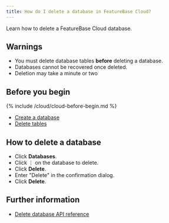 ```yaml
---
title: How do I delete a database in FeatureBase Cloud?
---
```


Learn how to delete a FeatureBase Cloud database.

## Warnings

* You must delete database tables **before** deleting a database.
* Databases cannot be recovered once deleted.
* Deletion may take a minute or two

## Before you begin

{% include /cloud/cloud-before-begin.md %}
* [Create a database](/cloud/cloud-databases/cloud-db-create)
* [Delete tables](/cloud/cloud-tables/cloud-table-drop)

<!-- restore this when the cloud-tables PR is merged
* [delete tables](/cloud/cloud-tables/cloud-table-drop)
-->

## How to delete a database

* Click **Databases**.
* Click &#8942; on the database to delete.
* Click **Delete**.
* Enter "Delete" in the confirmation dialog.
* Click **Delete**.

## Further information

* [Delete database API reference](https://api-docs-featurebase-cloud.redoc.ly/v2#operation/deleteDatabase)
